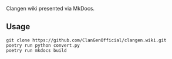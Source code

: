 Clangen wiki presented via MkDocs.

## Usage
```
git clone https://github.com/ClanGenOfficial/clangen.wiki.git
poetry run python convert.py
poetry run mkdocs build
```
